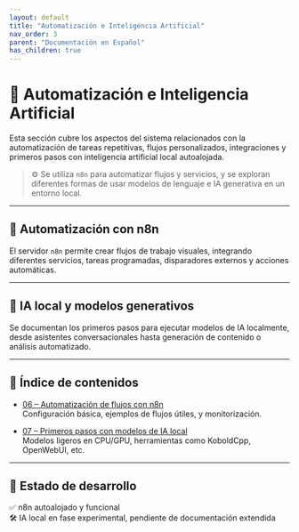```yaml
---
layout: default
title: "Automatización e Inteligencia Artificial"
nav_order: 3
parent: "Documentación en Español"
has_children: true
---
```


# 🤖 Automatización e Inteligencia Artificial

Esta sección cubre los aspectos del sistema relacionados con la automatización de tareas repetitivas, flujos personalizados, integraciones y primeros pasos con inteligencia artificial local autoalojada.

> ⚙️ Se utiliza `n8n` para automatizar flujos y servicios, y se exploran diferentes formas de usar modelos de lenguaje e IA generativa en un entorno local.

---

## 🔄 Automatización con n8n

El servidor `n8n` permite crear flujos de trabajo visuales, integrando diferentes servicios, tareas programadas, disparadores externos y acciones automáticas.

---

## 🧠 IA local y modelos generativos

Se documentan los primeros pasos para ejecutar modelos de IA localmente, desde asistentes conversacionales hasta generación de contenido o análisis automatizado.

---

## 📑 Índice de contenidos

- [06 – Automatización de flujos con n8n](06-n8n.md)  
  Configuración básica, ejemplos de flujos útiles, y monitorización.

- [07 – Primeros pasos con modelos de IA local](07-ia-local.md)  
  Modelos ligeros en CPU/GPU, herramientas como KoboldCpp, OpenWebUI, etc.

---

## 🧪 Estado de desarrollo

✅ n8n autoalojado y funcional  
🛠️ IA local en fase experimental, pendiente de documentación extendida
